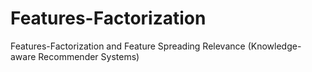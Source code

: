 # Features-Factorization
Features-Factorization and Feature Spreading Relevance (Knowledge-aware Recommender Systems) 
